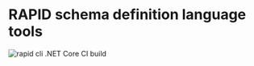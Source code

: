 

# RAPID schema definition language tools


![rapid cli .NET Core CI build](https://github.com/oasis-open/odata-rapid/workflows/rapid%20cli%20.NET%20Core%20CI%20build/badge.svg?branch=main)
